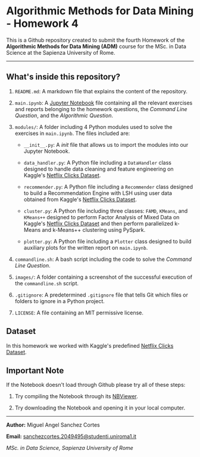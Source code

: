 # Algorithmic Methods for Data Mining - Homework 4

This is a Github repository created to submit the fourth Homework of the **Algorithmic Methods for Data Mining (ADM)** course for the MSc. in Data Science at the Sapienza University of Rome.

--- 
## What's inside this repository?

1. `README.md`: A markdown file that explains the content of the repository.

2. `main.ipynb`: A [Jupyter Notebook](https://nbviewer.org/github/msancor/ADM-HW4/blob/main/main.ipynb) file containing all the relevant exercises and reports belonging to the homework questions, the *Command Line Question*, and the *Algorithmic Question*.

3. ``modules/``: A folder including 4 Python modules used to solve the exercises in `main.ipynb`. The files included are:

    - `__init__.py`: A *init* file that allows us to import the modules into our Jupyter Notebook.

    - `data_handler.py`: A Python file including a `DataHandler` class designed to handle data cleaning and feature engineering on Kaggle's [Netflix Clicks Dataset](https://www.kaggle.com/datasets/vodclickstream/netflix-audience-behaviour-uk-movies).

    - `recommender.py`: A Python file including a `Recommender` class designed to build a Recommendation Engine with LSH using user data obtained from Kaggle's [Netflix Clicks Dataset](https://www.kaggle.com/datasets/vodclickstream/netflix-audience-behaviour-uk-movies).

    - `cluster.py`: A Python file including three classes: `FAMD`, `KMeans`, and `KMeans++` designed to perform Factor Analysis of Mixed Data on Kaggle's [Netflix Clicks Dataset](https://www.kaggle.com/datasets/vodclickstream/netflix-audience-behaviour-uk-movies) and then perform parallelized k-Means and k-Means++ clustering using PySpark.

    - `plotter.py`: A Python file including a `Plotter` class designed to build auxiliary plots for the written report on `main.ipynb`.

4. `commandline.sh`: A bash script including the code to solve the *Command Line Question*.

5. `images/`: A folder containing a screenshot of the successful execution of the `commandline.sh` script.

6. ``.gitignore``: A predetermined `.gitignore` file that tells Git which files or folders to ignore in a Python project.

7. `LICENSE`: A file containing an MIT permissive license.

## Dataset

In this homework we worked with Kaggle's predefined [Netflix Clicks Dataset](https://www.kaggle.com/datasets/vodclickstream/netflix-audience-behaviour-uk-movies).

## Important Note

If the Notebook doesn't load through Github please try all of these steps:

1. Try compiling the Notebook through its [NBViewer](https://nbviewer.org/github/msancor/ADM-HW4/blob/main/main.ipynb).

2. Try downloading the Notebook and opening it in your local computer.

---

**Author:** Miguel Angel Sanchez Cortes

**Email:** sanchezcortes.2049495@studenti.uniroma1.it

*MSc. in Data Science, Sapienza University of Rome*
